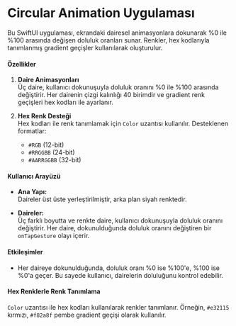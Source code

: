 # Circular Animation Uygulaması

Bu SwiftUI uygulaması, ekrandaki dairesel animasyonlara dokunarak %0 ile %100 arasında değişen doluluk oranları sunar. Renkler, hex kodlarıyla tanımlanmış gradient geçişler kullanılarak oluşturulur.

#### Özellikler

1. **Daire Animasyonları**  
   Üç daire, kullanıcı dokunuşuyla doluluk oranını %0 ile %100 arasında değiştirir. Her dairenin çizgi kalınlığı 40 birimdir ve gradient renk geçişleri hex kodları ile ayarlanır.

2. **Hex Renk Desteği**  
   Hex kodları ile renk tanımlamak için `Color` uzantısı kullanılır. Desteklenen formatlar:
   - `#RGB` (12-bit)
   - `#RRGGBB` (24-bit)
   - `#AARRGGBB` (32-bit)

#### Kullanıcı Arayüzü

- **Ana Yapı:**  
  Daireler üst üste yerleştirilmiştir, arka plan siyah renktedir.
  
- **Daireler:**  
  Üç farklı boyutta ve renkte daire, kullanıcı dokunuşuyla doluluk oranını değiştirir. Her daire, dokunulduğunda doluluk oranını değiştiren bir `onTapGesture` olayı içerir.

#### Etkileşimler

- Her daireye dokunulduğunda, doluluk oranı %0 ise %100'e, %100 ise %0'a geçer. Bu sayede kullanıcı, dairelerin doluluğunu kontrol edebilir.

#### Hex Renklerle Renk Tanımlama  
`Color` uzantısı ile hex kodları kullanılarak renkler tanımlanır. Örneğin, `#e32115` kırmızı, `#f82a8f` pembe gradient geçişi olarak kullanılır.
